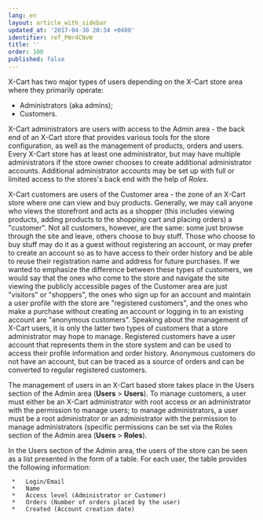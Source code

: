 ```yaml
---
lang: en
layout: article_with_sidebar
updated_at: '2017-04-30 20:34 +0400'
identifier: ref_PWr4CNvW
title: ''
order: 100
published: false
---
```

X-Cart has two major types of users depending on the X-Cart store area where they primarily operate:

   *   Administrators (aka admins);
   *   Customers.
   
X-Cart administrators are users with access to the Admin area - the back end of an X-Cart store that provides various tools for the store configuration, as well as the management of products, orders and users. Every X-Cart store has at least one administrator, but may have multiple administrators if the store owner chooses to create additional administrator accounts. Additional administrator accounts may be set up with full or limited access to the stores's back end with the help of _Roles_.

X-Cart customers are users of the Customer area - the zone of an X-Cart store where one can view and buy products. Generally, we may call anyone who views the storefront and acts as a shopper (this includes viewing products, adding products to the shopping cart and placing orders) a "customer". Not all customers, however, are the same: some just browse through the site and leave, others choose to buy stuff. Those who choose to buy stuff may do it as a guest without registering an account, or may prefer to create an account so as to have access to their order history and be able to reuse their registration name and address for future purchases. If we wanted to emphasize the difference between these types of customers, we would say that the ones who come to the store and navigate the site viewing the publicly accessible pages of the Customer area are just "visitors" or "shoppers", the ones who sign up for an account and maintain a user profile with the store are "registered customers", and the ones who make a purchase without creating an account or logging in to an existing account are "anonymous customers". Speaking about the management of X-Cart users, it is only the latter two types of customers that a store administrator may hope to manage. Registered customers have a user account that represents them in the store system and can be used to access their profile information and order history. Anonymous customers do not have an account, but can be traced as a source of orders and can be converted to regular registered customers.

The management of users in an X-Cart based store takes place in the Users section of the Admin area (**Users** > **Users**). To manage customers, a user must either be an X-Cart administrator with root access or an administrator with the permission to manage users; to manage administrators, a user must be a root administrator or an administrator with the permission to manage administrators (specific permissions can be set via the Roles section of the Admin area (**Users** > **Roles**).

In the Users section of the Admin area, the users of the store can be seen as a list presented in the form of a table. For each user, the table provides the following information:
     
     *   Login/Email
     *   Name
     *   Access level (Administrator or Customer)
     *   Orders (Number of orders placed by the user)
     *   Created (Account creation date)
